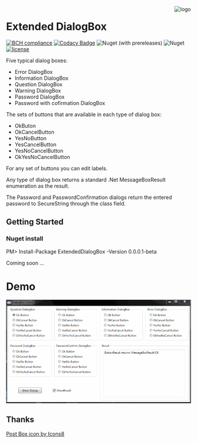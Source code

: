 <img src="https://img.icons8.com/dusk/100/000000/mailbox-opened-flag-down.png" alt="logo" title="ExtendedDialogBox" align="right" height="60">

# Extended DialogBox 
[![BCH compliance](https://bettercodehub.com/edge/badge/vertigra/ExtendedDialogBox?branch=master)](https://bettercodehub.com/) [![Codacy Badge](https://api.codacy.com/project/badge/Grade/128f8f5eb7024be89fa4ad5a63a0534c)](https://www.codacy.com/manual/vertigra/ExtendedDialogBox?utm_source=github.com&amp;utm_medium=referral&amp;utm_content=vertigra/ExtendedDialogBox&amp;utm_campaign=Badge_Grade) ![Nuget (with prereleases)](https://img.shields.io/nuget/vpre/ExtendedDialogBox) ![Nuget](https://img.shields.io/nuget/dt/ExtendedDialogBox?label=nuget%20downloads) [![license](https://img.shields.io/github/license/vertigra/ExtendedDialogBox?color=blue%20)](https://github.com/vertigra/ExtendedDialogBox/blob/master/LICENSE) 

Five typical dialog boxes:
* Error DialogBox
* Information DialogBox
* Question DialogBox
* Warning DialogBox
* Password DialogBox
* Password with cofirmation DialogBox

The sets of buttons that are available in each type of dialog box:
* OkButon
* OkCancelButton
* YesNoButton
* YesCancelButton
* YesNoCancelButton
* OkYesNoCancelButton   

For any set of buttons you can edit labels.

Any type of dialog box returns a standard .Net MessageBoxResult enumeration as the result.

The Password and PasswordConfirmation dialogs return the entered password to SecureString through the class field.

## Getting Started

### Nuget install
PM> Install-Package ExtendedDialogBox -Version 0.0.0.1-beta

Coming soon ...

# Demo
![Typical dialog boxes](ExtendedDialogBoxApp/Demo/demo-diallog-box-0.0.0.1.gif)



## Thanks

<a href="https://icons8.com/icon/55041/post-box">Post Box icon by Icons8</a>
